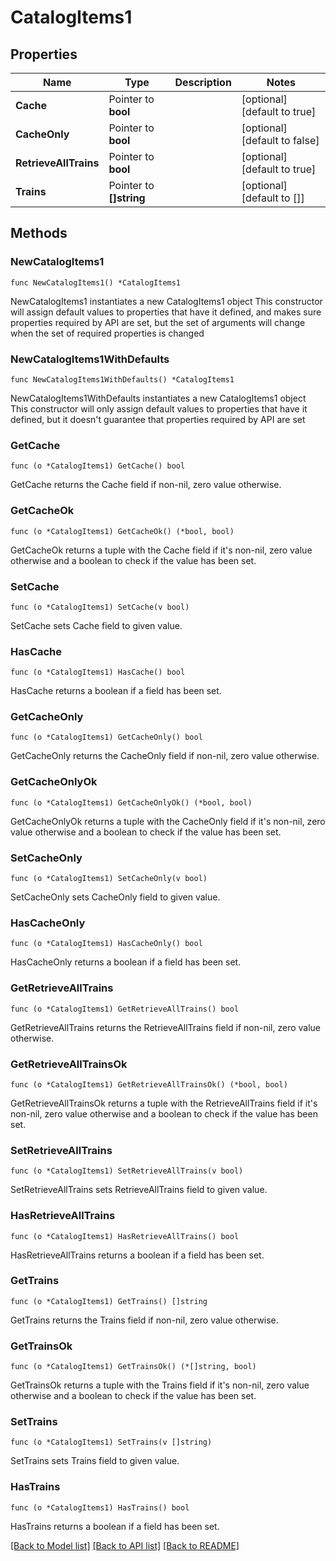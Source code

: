 # CatalogItems1

## Properties

Name | Type | Description | Notes
------------ | ------------- | ------------- | -------------
**Cache** | Pointer to **bool** |  | [optional] [default to true]
**CacheOnly** | Pointer to **bool** |  | [optional] [default to false]
**RetrieveAllTrains** | Pointer to **bool** |  | [optional] [default to true]
**Trains** | Pointer to **[]string** |  | [optional] [default to []]

## Methods

### NewCatalogItems1

`func NewCatalogItems1() *CatalogItems1`

NewCatalogItems1 instantiates a new CatalogItems1 object
This constructor will assign default values to properties that have it defined,
and makes sure properties required by API are set, but the set of arguments
will change when the set of required properties is changed

### NewCatalogItems1WithDefaults

`func NewCatalogItems1WithDefaults() *CatalogItems1`

NewCatalogItems1WithDefaults instantiates a new CatalogItems1 object
This constructor will only assign default values to properties that have it defined,
but it doesn't guarantee that properties required by API are set

### GetCache

`func (o *CatalogItems1) GetCache() bool`

GetCache returns the Cache field if non-nil, zero value otherwise.

### GetCacheOk

`func (o *CatalogItems1) GetCacheOk() (*bool, bool)`

GetCacheOk returns a tuple with the Cache field if it's non-nil, zero value otherwise
and a boolean to check if the value has been set.

### SetCache

`func (o *CatalogItems1) SetCache(v bool)`

SetCache sets Cache field to given value.

### HasCache

`func (o *CatalogItems1) HasCache() bool`

HasCache returns a boolean if a field has been set.

### GetCacheOnly

`func (o *CatalogItems1) GetCacheOnly() bool`

GetCacheOnly returns the CacheOnly field if non-nil, zero value otherwise.

### GetCacheOnlyOk

`func (o *CatalogItems1) GetCacheOnlyOk() (*bool, bool)`

GetCacheOnlyOk returns a tuple with the CacheOnly field if it's non-nil, zero value otherwise
and a boolean to check if the value has been set.

### SetCacheOnly

`func (o *CatalogItems1) SetCacheOnly(v bool)`

SetCacheOnly sets CacheOnly field to given value.

### HasCacheOnly

`func (o *CatalogItems1) HasCacheOnly() bool`

HasCacheOnly returns a boolean if a field has been set.

### GetRetrieveAllTrains

`func (o *CatalogItems1) GetRetrieveAllTrains() bool`

GetRetrieveAllTrains returns the RetrieveAllTrains field if non-nil, zero value otherwise.

### GetRetrieveAllTrainsOk

`func (o *CatalogItems1) GetRetrieveAllTrainsOk() (*bool, bool)`

GetRetrieveAllTrainsOk returns a tuple with the RetrieveAllTrains field if it's non-nil, zero value otherwise
and a boolean to check if the value has been set.

### SetRetrieveAllTrains

`func (o *CatalogItems1) SetRetrieveAllTrains(v bool)`

SetRetrieveAllTrains sets RetrieveAllTrains field to given value.

### HasRetrieveAllTrains

`func (o *CatalogItems1) HasRetrieveAllTrains() bool`

HasRetrieveAllTrains returns a boolean if a field has been set.

### GetTrains

`func (o *CatalogItems1) GetTrains() []string`

GetTrains returns the Trains field if non-nil, zero value otherwise.

### GetTrainsOk

`func (o *CatalogItems1) GetTrainsOk() (*[]string, bool)`

GetTrainsOk returns a tuple with the Trains field if it's non-nil, zero value otherwise
and a boolean to check if the value has been set.

### SetTrains

`func (o *CatalogItems1) SetTrains(v []string)`

SetTrains sets Trains field to given value.

### HasTrains

`func (o *CatalogItems1) HasTrains() bool`

HasTrains returns a boolean if a field has been set.


[[Back to Model list]](../README.md#documentation-for-models) [[Back to API list]](../README.md#documentation-for-api-endpoints) [[Back to README]](../README.md)


